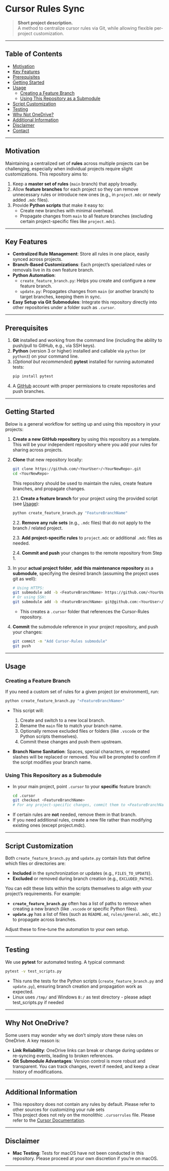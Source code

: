 # Cursor Rules Sync

> **Short project description.**  
> A method to centralize cursor rules via Git, while allowing flexible per-project customization.

---

## Table of Contents

- [Motivation](#motivation)
- [Key Features](#key-features)
- [Prerequisites](#prerequisites)
- [Getting Started](#getting-started)
- [Usage](#usage)
  - [Creating a Feature Branch](#creating-a-feature-branch)
  - [Using This Repository as a Submodule](#using-this-repository-as-a-submodule)
- [Script Customization](#script-customization)
- [Testing](#testing)
- [Why Not OneDrive?](#why-not-onedrive)
- [Additional Information](#additional-information)
- [Disclaimer](#disclaimer)
- [Contact](#contact)

---

## Motivation

Maintaining a centralized set of **rules** across multiple projects can be challenging, especially when individual projects require slight customizations. This repository aims to:

1. Keep a **master set of rules** (`main` branch) that apply broadly.  
2. Allow **feature branches** for each project so they can remove unnecessary rules or introduce new ones (e.g., in `project.mdc` or newly added `.mdc` files).  
3. Provide **Python scripts** that make it easy to:
   - Create new branches with minimal overhead.
   - Propagate changes from `main` to all feature branches (excluding certain project-specific files like `project.mdc`).

---

## Key Features

- **Centralized Rule Management**: Store all rules in one place, easily synced across projects.
- **Branch-Based Customizations**: Each project’s specialized rules or removals live in its own feature branch.
- **Python Automation**:
  - `create_feature_branch.py`: Helps you create and configure a new feature branch.
  - `update.py`: Propagates changes from `main` (or another branch) to target branches, keeping them in sync.
- **Easy Setup via Git Submodules**: Integrate this repository directly into other repositories under a folder such as `.cursor`.

---

## Prerequisites

1. **Git** installed and working from the command line (including the ability to push/pull to GitHub, e.g., via SSH keys).
2. **Python** (version 3 or higher) installed and callable via `python` (or `python3`) on your command line.
3. (_Optional but recommended_) **pytest** installed for running automated tests:
   ```bash
   pip install pytest
   ```
4. A [GitHub](https://github.com/) account with proper permissions to create repositories and push branches.

---

## Getting Started

Below is a general workflow for setting up and using this repository in your projects:

1. **Create a new GitHub repository** by using this repository as a template.  
   This will be your independent repository where you add your rules for sharing across projects.

2. **Clone** that new repository locally:
   ```bash
   git clone https://github.com/<YourUser>/<YourNewRepo>.git
   cd <YourNewRepo>
   ```
   This repository should be used to maintain the rules, create feature branches, and propagate changes.

    2.1. **Create a feature branch** for your project using the provided script (see [Usage](#usage)):
   ```bash
   python create_feature_branch.py "FeatureBranchName"
   ```

    2.2. **Remove any rule sets** (e.g., `.mdc` files) that do not apply to the branch / related project.

    2.3. **Add project-specific rules** to `project.mdc` or additional `.mdc` files as needed.

    2.4. **Commit and push** your changes to the remote repository from Step 1.

3. In your **actual project folder**, **add this maintenance repository** as a **submodule**, specifying the desired branch (assuming the project uses git as well):
   ```bash
   # Using HTTPS:
   git submodule add -b <FeatureBranchName> https://github.com/<YourUser>/<YourNewRepo>.git .cursor
   # Or using SSH:
   git submodule add -b <FeatureBranchName> git@github.com:<YourUser>/<YourNewRepo>.git .cursor
   ```
   - This creates a `.cursor` folder that references the Cursor-Rules repository.

4. **Commit** the submodule reference in your project repository, and push your changes:
   ```bash
   git commit -m "Add Cursor-Rules submodule"
   git push
   ```

---

## Usage

### Creating a Feature Branch

If you need a custom set of rules for a given project (or environment), run:

```bash
python create_feature_branch.py "<FeatureBranchName>"
```

- This script will:
  1. Create and switch to a new local branch.
  2. Rename the `main` file to match your branch name.
  3. Optionally remove excluded files or folders (like `.vscode` or the Python scripts themselves).
  4. Commit these changes and push them upstream.

- **Branch Name Sanitation**: Spaces, special characters, or repeated slashes will be replaced or removed. You will be prompted to confirm if the script modifies your branch name.

### Using This Repository as a Submodule

- In your main project, point `.cursor` to your **specific** feature branch:
  ```bash
  cd .cursor
  git checkout <FeatureBranchName>
  # For any project-specific changes, commit them to <FeatureBranchName>.
  ```
- If certain rules are **not** needed, remove them in that branch.  
- If you need additional rules, create a new file rather than modifying existing ones (except project.mdc).

---

## Script Customization

Both `create_feature_branch.py` and `update.py` contain lists that define which files or directories are:
- **Included** in the synchronization or updates (e.g., `FILES_TO_UPDATE`).
- **Excluded** or removed during branch creation (e.g., `EXCLUDED_PATHS`).

You can edit these lists within the scripts themselves to align with your project’s requirements. For example:
- **`create_feature_branch.py`** often has a list of paths to remove when creating a new branch (like `.vscode` or specific Python files).
- **`update.py`** has a list of files (such as `README.md`, `rules/general.mdc`, etc.) to propagate across branches.

Adjust these to fine-tune the automation to your own setup.

---

## Testing

We use **pytest** for automated testing. A typical command:
```bash
pytest -v test_scripts.py
```
- This runs the tests for the Python scripts (`create_feature_branch.py` and `update.py`), ensuring branch creation and propagation work as expected.
- Linux uses `/tmp/` and Windows `B:/` as test directory - please adapt test_scripts.py if needed

---

## Why Not OneDrive?

Some users may wonder why we don’t simply store these rules on OneDrive. A key reason is:
- **Link Reliability**: OneDrive links can break or change during updates or re-syncing events, leading to broken references.
- **Git Submodule Advantages**: Version control is more robust and transparent. You can track changes, revert if needed, and keep a clear history of modifications.

---

## Additional Information

- This repository does not contain any rules by default. Please refer to other sources for customizing your rule sets
- This project does not rely on the monolithic `.cursorrules` file. Please refer to the [Cursor Documentation](https://docs.cursor.com/context/rules-for-ai).

---

## Disclaimer

- **Mac Testing**: Tests for macOS have not been conducted in this repository. Please proceed at your own discretion if you’re on macOS.

---
